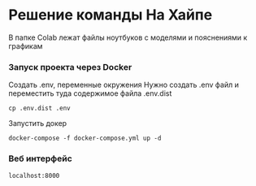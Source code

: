 # Решение команды На Хайпе

В папке Colab лежат файлы ноутбуков с моделями и пояснениями к графикам

### Запуск проекта через Docker

Создать .env, переменные окружения
Нужно создать .env файл и переместить туда содержимое файла .env.dist
```
cp .env.dist .env
```

Запустить докер
```
docker-compose -f docker-compose.yml up -d
```

### Веб интерфейс
```
localhost:8000
```
